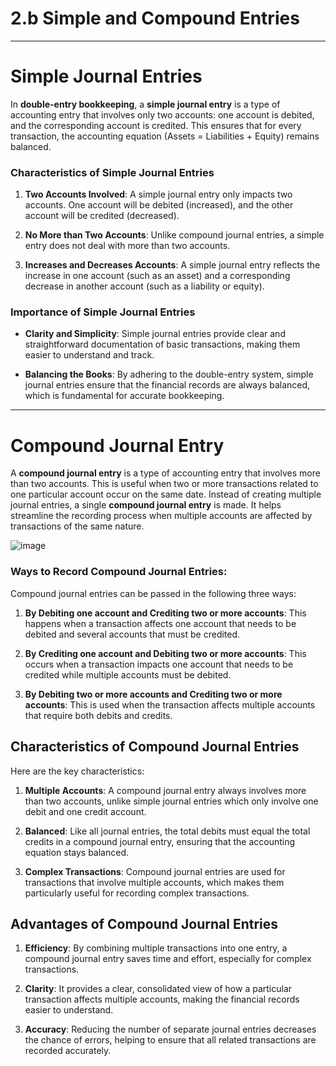 # 2.b Simple and Compound Entries
---
# Simple Journal Entries

In **double-entry bookkeeping**, a **simple journal entry** is a type of accounting entry that involves only two accounts: one account is debited, and the corresponding account is credited. This ensures that for every transaction, the accounting equation (Assets = Liabilities + Equity) remains balanced.

### Characteristics of Simple Journal Entries

1. **Two Accounts Involved**: A simple journal entry only impacts two accounts. One account will be debited (increased), and the other account will be credited (decreased).
   
2. **No More than Two Accounts**: Unlike compound journal entries, a simple entry does not deal with more than two accounts.

3. **Increases and Decreases Accounts**: A simple journal entry reflects the increase in one account (such as an asset) and a corresponding decrease in another account (such as a liability or equity).


### Importance of Simple Journal Entries

- **Clarity and Simplicity**: Simple journal entries provide clear and straightforward documentation of basic transactions, making them easier to understand and track.
  
- **Balancing the Books**: By adhering to the double-entry system, simple journal entries ensure that the financial records are always balanced, which is fundamental for accurate bookkeeping.

---

# Compound Journal Entry

A **compound journal entry** is a type of accounting entry that involves more than two accounts. This is useful when two or more transactions related to one particular account occur on the same date. Instead of creating multiple journal entries, a single **compound journal entry** is made. It helps streamline the recording process when multiple accounts are affected by transactions of the same nature.

![image](https://github.com/user-attachments/assets/21adae1c-9caa-4136-b0d2-5aadbeed0bb4)


### Ways to Record Compound Journal Entries:

Compound journal entries can be passed in the following three ways:

1. **By Debiting one account and Crediting two or more accounts**: This happens when a transaction affects one account that needs to be debited and several accounts that must be credited.
   
2. **By Crediting one account and Debiting two or more accounts**: This occurs when a transaction impacts one account that needs to be credited while multiple accounts must be debited.

3. **By Debiting two or more accounts and Crediting two or more accounts**: This is used when the transaction affects multiple accounts that require both debits and credits.

## Characteristics of Compound Journal Entries

Here are the key characteristics:

1. **Multiple Accounts**: A compound journal entry always involves more than two accounts, unlike simple journal entries which only involve one debit and one credit account.
   
2. **Balanced**: Like all journal entries, the total debits must equal the total credits in a compound journal entry, ensuring that the accounting equation stays balanced.

3. **Complex Transactions**: Compound journal entries are used for transactions that involve multiple accounts, which makes them particularly useful for recording complex transactions.

## Advantages of Compound Journal Entries

1. **Efficiency**: By combining multiple transactions into one entry, a compound journal entry saves time and effort, especially for complex transactions.
   
2. **Clarity**: It provides a clear, consolidated view of how a particular transaction affects multiple accounts, making the financial records easier to understand.

3. **Accuracy**: Reducing the number of separate journal entries decreases the chance of errors, helping to ensure that all related transactions are recorded accurately.
